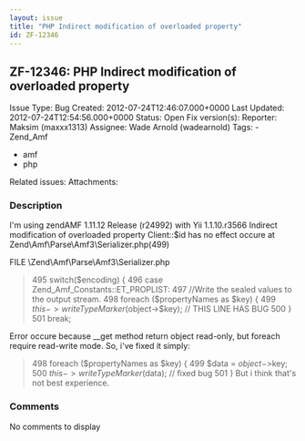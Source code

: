 ```yaml
---
layout: issue
title: "PHP Indirect modification of overloaded property"
id: ZF-12346
---
```


ZF-12346: PHP Indirect modification of overloaded property
----------------------------------------------------------

 Issue Type: Bug Created: 2012-07-24T12:46:07.000+0000 Last Updated: 2012-07-24T12:54:56.000+0000 Status: Open Fix version(s): 
 Reporter:  Maksim (maxxx1313)  Assignee:  Wade Arnold (wadearnold)  Tags: - Zend\_Amf
- amf
- php
 
 Related issues: 
 Attachments: 
### Description

I'm using zendAMF 1.11.12 Release (r24992) with Yii 1.1.10.r3566 Indirect modification of overloaded property Client::$id has no effect occure at Zend\\Amf\\Parse\\Amf3\\Serializer.php(499)

FILE \\Zend\\Amf\\Parse\\Amf3\\Serializer.php

> 495 switch($encoding) { 496 case Zend\_Amf\_Constants::ET\_PROPLIST: 497 //Write the sealed values to the output stream. 498 foreach ($propertyNames as $key) { 499 $this->writeTypeMarker($object->$key); // THIS LINE HAS BUG 500 } 501 break;

Error occure because \_\_get method return object read-only, but foreach require read-write mode. So, i've fixed it simply:

> 498 foreach ($propertyNames as $key) { 499 $data = $object->$key; 500 $this->writeTypeMarker($data); // fixed bug 501 } But i think that's not best experience.

 

 

### Comments

No comments to display